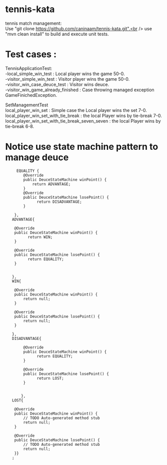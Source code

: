 # tennis-kata
tennis match management:<br />
Use "git clone https://github.com/caninaam/tennis-kata.git".<br />
use "mvn clean install" to build and execute unit tests.<br />

# Test cases : 

TennisApplicationTest:<br />
-local_simple_win_test : Local player wins the game 50-0.<br />
-visitor_simple_win_test : Visitor player wins the game 50-0.<br />
-visitor_win_case_deuce_test : Visitor wins deuce.<br />
-visitor_win_game_already_finished : Case throwing managed exception GameFinichedException. <br />

SetManagementTest <br />
                  local_player_win_set : Simple case the Local player wins the set 7-0. <br />
                  local_player_win_set_with_tie_break : the local Player wins by tie-break 7-0. <br />
                  local_player_win_set_with_tie_break_seven_seven : the local Player wins by tie-break 6-8. <br />
                  
# Notice use state machine pattern to manage deuce     


  		 EQUALITY {
	        @Override
	        public DeuceStateMachine winPoint() {
	            return ADVANTAGE;
	        }
	    	@Override
			public DeuceStateMachine losePoint() {
				  return DISADVANTAGE;
			}
			   
	    },
	   ADVANTAGE{

		@Override
		public DeuceStateMachine winPoint() {
			  return WIN;
		}

		@Override
		public DeuceStateMachine losePoint() {
			  return EQUALITY;
		}
		   
		   
	   },
	   WIN{

		@Override
		public DeuceStateMachine winPoint() {
			return null;
		}

		@Override
		public DeuceStateMachine losePoint() {
			return null;
		}
		   
	   },
	   DISADVANTAGE{

			@Override
			public DeuceStateMachine winPoint() {
				  return EQUALITY;
			}

			@Override
			public DeuceStateMachine losePoint() {
				  return LOST;
			}
			   
			   
		   },
	   LOST{

		@Override
		public DeuceStateMachine winPoint() {
			// TODO Auto-generated method stub
			return null;
		}

		@Override
		public DeuceStateMachine losePoint() {
			// TODO Auto-generated method stub
			return null;
		}}
	   ;
